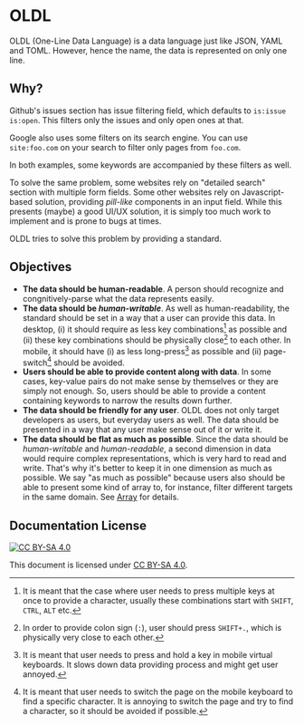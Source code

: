 <!--
 oldl (c) by Eray Erdin
 
 oldl is licensed under a
 Creative Commons Attribution-ShareAlike 4.0 International License.
 
 You should have received a copy of the license along with this
 work. If not, see <http://creativecommons.org/licenses/by-sa/4.0/>.
-->

# OLDL

OLDL (One-Line Data Language) is a data language just like JSON, YAML and TOML. However, hence the name, the data is represented on only one line.

## Why?

Github's issues section has issue filtering field, which defaults to `is:issue is:open`. This filters only the issues and only open ones at that.

Google also uses some filters on its search engine. You can use `site:foo.com` on your search to filter only pages from `foo.com`.

In both examples, some keywords are accompanied by these filters as well.

To solve the same problem, some websites rely on "detailed search" section with multiple form fields. Some other websites rely on Javascript-based solution, providing *pill-like* components in an input field. While this presents (maybe) a good UI/UX solution, it is simply too much work to implement and is prone to bugs at times.

OLDL tries to solve this problem by providing a standard.

## Objectives

 - **The data should be human-readable**. A person should recognize and congnitively-parse what the data represents easily.
 - **The data should be *human-writable***. As well as human-readability, the standard should be set in a way that a user can provide this data. In desktop, (i) it should require as less key combinations[^1] as possible and (ii) these key combinations should be physically close[^2] to each other. In mobile, it should have (i) as less long-press[^3] as possible and (ii) page-switch[^4] should be avoided.
 - **Users should be able to provide content along with data**. In some cases, key-value pairs do not make sense by themselves or they are simply not enough. So, users should be able to provide a content containing keywords to narrow the results down further.
 - **The data should be friendly for any user**. OLDL does not only target developers as users, but everyday users as well. The data should be presented in a way that any user make sense out of it or write it.
 - **The data should be flat as much as possible**. Since the data should be *human-writable* and *human-readable*, a second dimension in data would require complex representations, which is very hard to read and write. That's why it's better to keep it in one dimension as much as possible. We say "as much as possible" because users also should be able to present some kind of array to, for instance, filter different targets in the same domain. See [Array](datatypes.md#array) for details.

## Documentation License

[![CC BY-SA 4.0](https://mirrors.creativecommons.org/presskit/buttons/88x31/svg/by-sa.svg)](https://creativecommons.org/licenses/by-sa/4.0/)

This document is licensed under [CC BY-SA 4.0](https://creativecommons.org/licenses/by-sa/4.0/).

[^1]: It is meant that the case where user needs to press multiple keys at once to provide a character, usually these combinations start with `SHIFT`, `CTRL`, `ALT` etc.

[^2]: In order to provide colon sign (`:`), user should press `SHIFT+.`, which is physically very close to each other.

[^3]: It is meant that user needs to press and hold a key in mobile virtual keyboards. It slows down data providing process and might get user annoyed.

[^4]: It is meant that user needs to switch the page on the mobile keyboard to find a specific character. It is annoying to switch the page and try to find a character, so it should be avoided if possible.
